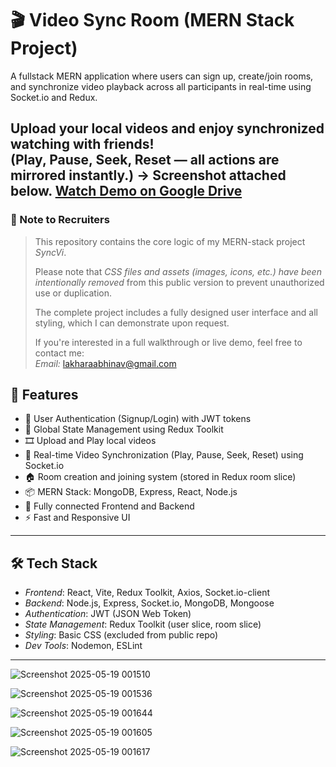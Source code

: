 # 🎬 Video Sync Room (MERN Stack Project)

A fullstack MERN application where users can sign up, create/join rooms, and synchronize video playback across all participants in real-time using Socket.io and Redux.

Upload your local videos and enjoy synchronized watching with friends!  
(Play, Pause, Seek, Reset — all actions are mirrored instantly.)
 -> Screenshot attached below.
[Watch Demo on Google Drive](https://drive.google.com/file/d/10QYVwRHtzSl7uVwRDy24xrMmeytRy2sd/view?usp=drivesdk)
---
### 📌 Note to Recruiters

> This repository contains the core logic of my MERN-stack project *SyncVi*.  
> 
> Please note that *CSS files and assets (images, icons, etc.) have been intentionally removed* from this public version to prevent unauthorized use or duplication.
>
> The complete project includes a fully designed user interface and all styling, which I can demonstrate upon request.
>
> If you're interested in a full walkthrough or live demo, feel free to contact me:  
> *Email:* lakharaabhinav@gmail.com 


## 🚀 Features

- 🔐 User Authentication (Signup/Login) with JWT tokens
- 🧠 Global State Management using Redux Toolkit
- 🎞 Upload and Play local videos
- 🔄 Real-time Video Synchronization (Play, Pause, Seek, Reset) using Socket.io
- 🏠 Room creation and joining system (stored in Redux room slice)
- 📦 MERN Stack: MongoDB, Express, React, Node.js
- 🔗 Fully connected Frontend and Backend
- ⚡ Fast and Responsive UI

---

## 🛠 Tech Stack

- *Frontend*: React, Vite, Redux Toolkit, Axios, Socket.io-client
- *Backend*: Node.js, Express, Socket.io, MongoDB, Mongoose
- *Authentication*: JWT (JSON Web Token)
- *State Management*: Redux Toolkit (user slice, room slice)
- *Styling*: Basic CSS (excluded from public repo)
- *Dev Tools*: Nodemon, ESLint

---

![Screenshot 2025-05-19 001510](https://github.com/user-attachments/assets/b7aabf93-46fc-44e0-b63e-3a134a796002)

![Screenshot 2025-05-19 001536](https://github.com/user-attachments/assets/cc36803b-f92f-408d-a1cf-e3cba909feea)

![Screenshot 2025-05-19 001644](https://github.com/user-attachments/assets/122d29c6-4a78-4cff-85d7-62e97b4ab3a7)

![Screenshot 2025-05-19 001605](https://github.com/user-attachments/assets/f03a621c-909c-4348-9542-df69da9eb0b7)

![Screenshot 2025-05-19 001617](https://github.com/user-attachments/assets/a83b482d-d61c-4b11-8c91-f47ffcfe0708)




